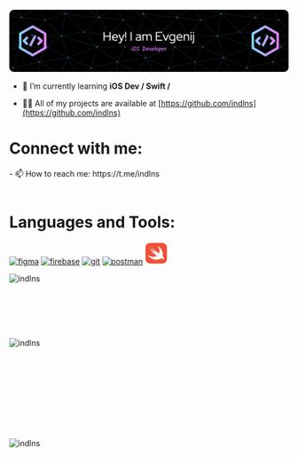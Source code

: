 ![Header](./github-header-image.png)

- 🌱 I’m currently learning **iOS Dev / Swift /**

- 👨‍💻 All of my projects are available at [https://github.com/indlns](https://github.com/indlns)


<h1 align="left">Connect with me:</h1>
<p align="left">
- 📫 How to reach me: https://t.me/indlns <br></br>
</p>
<h1 align="left">Languages and Tools:</h1>
<p align="left">
<a href="https://www.figma.com/" target="_blank" rel="noreferrer"> <img src="https://www.vectorlogo.zone/logos/figma/figma-icon.svg" alt="figma" width="40" height="40"/></a>
<a href="https://firebase.google.com/" target="_blank" rel="noreferrer"> <img src="https://www.vectorlogo.zone/logos/firebase/firebase-icon.svg" alt="firebase" width="40" height="40"/></a>
<a href="https://git-scm.com/" target="_blank" rel="noreferrer"> <img src="https://www.vectorlogo.zone/logos/git-scm/git-scm-icon.svg" alt="git" width="40" height="40"/></a>
<a href="https://postman.com" target="_blank" rel="noreferrer"> <img src="https://www.vectorlogo.zone/logos/getpostman/getpostman-icon.svg" alt="postman" width="40" height="40"/></a>
<a href="https://developer.apple.com/swift/" target="_blank" rel="noreferrer"> <img src="https://raw.githubusercontent.com/devicons/devicon/master/icons/swift/swift-original.svg" alt="swift" width="40" height="40"/> </a> </p>

<p><img align="left" src="https://github-readme-stats.vercel.app/api/top-langs?username=indlns&show_icons=true&locale=en&layout=compact" alt="indlns" /></p><br></br><br></br><br></br>
<p>&nbsp;<img align="left" src="https://github-readme-stats.vercel.app/api?username=indlns&show_icons=true&locale=en" alt="indlns" /></p><br></br><br></br><br></br><br></br>
<p><img align="left" src="https://github-readme-streak-stats.herokuapp.com/?user=indlns&" alt="indlns" /></p><br></br><br></br><br></br><br></br>
